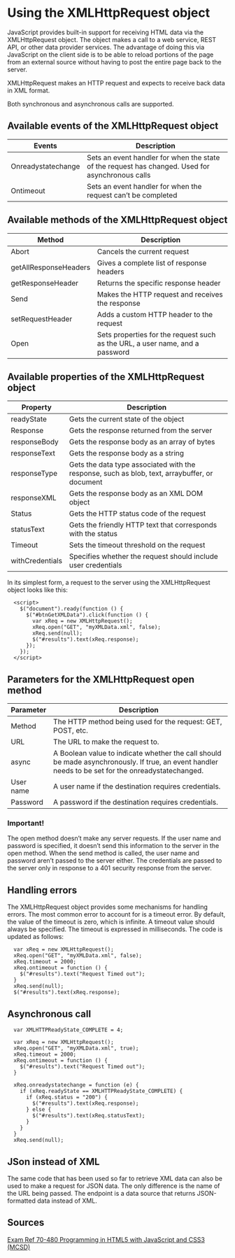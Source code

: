 # Using the XMLHttpRequest object

JavaScript provides built-in support for receiving HTML data via the XMLHttpRequest object. The object makes a call to a web service, REST API, or other data provider services. The advantage of doing this via JavaScript on the client side is to be able to reload portions of the page from an external source without having to post the entire page back to the server.

XMLHttpRequest makes an HTTP request and expects to receive back data in XML format.

Both synchronous and asynchronous calls are supported.

## Available events of the XMLHttpRequest object

| Events             | Description                                                                                      |
|--------------------|--------------------------------------------------------------------------------------------------|
| Onreadystatechange | Sets an event handler for when the state of the request has changed. Used for asynchronous calls |
| Ontimeout          | Sets an event handler for when the request can’t be completed                                    |

## Available methods of the XMLHttpRequest object

| Method                | Description                                                                  |
|-----------------------|------------------------------------------------------------------------------|
| Abort                 | Cancels the current request                                                  |
| getAllResponseHeaders | Gives a complete list of response headers                                    |
| getResponseHeader     | Returns the specific response header                                         |
| Send                  | Makes the HTTP request and receives the response                             |
| setRequestHeader      | Adds a custom HTTP header to the request                                     |
| Open                  | Sets properties for the request such as the URL, a user name, and a password |

## Available properties of the XMLHttpRequest object

| Property        | Description                                                                                   |
|-----------------|-----------------------------------------------------------------------------------------------|
| readyState      | Gets the current state of the object                                                          |
| Response        | Gets the response returned from the server                                                    |
| responseBody    | Gets the response body as an array of bytes                                                   |
| responseText    | Gets the response body as a string                                                            |
| responseType    | Gets the data type associated with the response, such as blob, text, arraybuffer, or document |
| responseXML     | Gets the response body as an XML DOM object                                                   |
| Status          | Gets the HTTP status code of the request                                                      |
| statusText      | Gets the friendly HTTP text that corresponds with the status                                  |
| Timeout         | Sets the timeout threshold on the request                                                     |
| withCredentials | Specifies whether the request should include user credentials                                 |

In its simplest form, a request to the server using the XMLHttpRequest object looks like this:

```
  <script>
    $("document").ready(function () {
      $("#btnGetXMLData").click(function () {
        var xReq = new XMLHttpRequest();
        xReq.open("GET", "myXMLData.xml", false);
        xReq.send(null);
        $("#results").text(xReq.response);
      });
    });
  </script>
```

## Parameters for the XMLHttpRequest open method

| Parameter | Description                                                                                                                                        |
|-----------|----------------------------------------------------------------------------------------------------------------------------------------------------|
| Method    | The HTTP method being used for the request: GET, POST, etc.                                                                                        |
| URL       | The URL to make the request to.                                                                                                                    |
| async     | A Boolean value to indicate whether the call should be made asynchronously. If true, an event handler needs to be set for the onreadystatechanged. |
| User name | A user name if the destination requires credentials.                                                                                               |
| Password  | A password if the destination requires credentials.                                                                                                |

### Important!

The open method doesn’t make any server requests. If the user name and password is specified, it doesn’t send this information to the server in the open method. When the send method is called, the user name and password aren’t passed to the server either. The credentials are passed to the server only in response to a 401 security response from the server.

## Handling errors

The XMLHttpRequest object provides some mechanisms for handling errors. The most common error to account for is a timeout error. By default, the value of the timeout is zero, which is infinite. A timeout value should always be specified. The timeout is expressed in milliseconds. The code is updated as follows:

```
  var xReq = new XMLHttpRequest();
  xReq.open("GET", "myXMLData.xml", false);
  xReq.timeout = 2000;
  xReq.ontimeout = function () {
    $("#results").text("Request Timed out");
  }
  xReq.send(null);
  $("#results").text(xReq.response);
```

## Asynchronous call

```
  var XMLHTTPReadyState_COMPLETE = 4;
  
  var xReq = new XMLHttpRequest();
  xReq.open("GET", "myXMLData.xml", true);
  xReq.timeout = 2000;
  xReq.ontimeout = function () {
    $("#results").text("Request Timed out");
  }

  xReq.onreadystatechange = function (e) {
    if (xReq.readyState == XMLHTTPReadyState_COMPLETE) {
      if (xReq.status = "200") {
        $("#results").text(xReq.response);
      } else {
        $("#results").text(xReq.statusText);
      }
    }
  }
  xReq.send(null);
```

## JSon instead of XML

The same code that has been used so far to retrieve XML data can also be used to make a request for JSON data. 
The only difference is the name of the URL being passed. The endpoint is a data source that returns JSON-formatted data instead of XML.

## Sources

[Exam Ref 70-480 Programming in HTML5 with JavaScript and CSS3 (MCSD)](https://www.microsoft.com/en-us/p/exam-ref-70-480-programming-in-html5-with-javascript-and-css3-mcsd/fgqpf3h0qll7?activetab=pivot%3aoverviewtab)